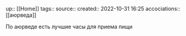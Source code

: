 up:: [[Home]]
tags:: 
source:: 
created:: 2022-10-31 16:25
accociations:: [[аюрведа]]

По аюрведе есть лучшие часы для приема пищи